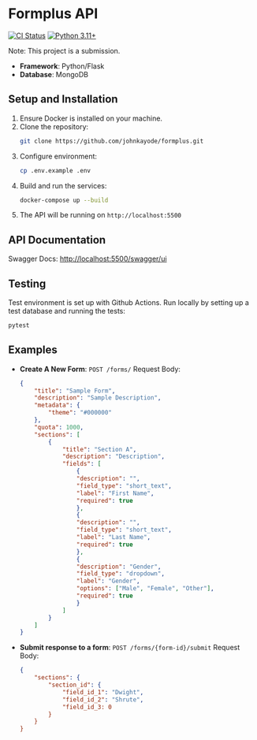 # Formplus API

[![CI Status](https://github.com/Johnkayode/formplus/actions/workflows/test.yml/badge.svg)](https://github.com/Johnkayode/formplus/actions)
[![Python 3.11+](https://img.shields.io/badge/python-3.11+-blue.svg)](https://www.python.org/downloads/)

Note: This project is a submission.

- **Framework**: Python/Flask
- **Database**: MongoDB

## Setup and Installation

1. Ensure Docker is installed on your machine.
2. Clone the repository:
    ```bash
    git clone https://github.com/johnkayode/formplus.git
    ```
3. Configure environment:
   ```bash
   cp .env.example .env
   ```
4. Build and run the services:
    ```bash
    docker-compose up --build
    ```
5. The API will be running on `http://localhost:5500` 

## API Documentation

Swagger Docs: [http://localhost:5500/swagger/ui](`http://localhost:5500/swagger/ui/#/`)

## Testing
Test environment is set up with Github Actions.
Run locally by setting up a test database and running the tests:

```bash
pytest
```

## Examples
- **Create A New Form**: `POST /forms/`
  Request Body:
    ```json
    {
        "title": "Sample Form",
        "description": "Sample Description",
        "metadata": {
            "theme": "#000000"
        },
        "quota": 1000,
        "sections": [
            {
                "title": "Section A",
                "description": "Description",
                "fields": [
                    {
                    "description": "",
                    "field_type": "short_text",
                    "label": "First Name",
                    "required": true
                    },
                    {
                    "description": "",
                    "field_type": "short_text",
                    "label": "Last Name",
                    "required": true
                    },
                    {
                    "description": "Gender",
                    "field_type": "dropdown",
                    "label": "Gender",
                    "options": ["Male", "Female", "Other"],
                    "required": true
                    }
                ]
            }
        ]
    }
    ```
- **Submit response to a form**: `POST /forms/{form-id}/submit`
  Request Body:
    ```json
    {
        "sections": {
            "section_id": {
                "field_id_1": "Dwight",
                "field_id_2": "Shrute",
                "field_id_3: 0
            }
        }
    }
    ```

